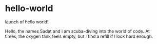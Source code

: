 # hello-world
launch of hello world!

Hello, the names Sadat and I am scuba-diving into the world of code. At times, the oxygen tank feels
empty, but I find a refill if I look hard enough. 
